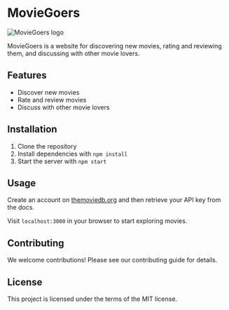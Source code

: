 # MovieGoers

![MovieGoers logo](src/assets/Screenshot%202023-11-30%20at%202.33.04 PM.png)

MovieGoers is a website for discovering new movies, rating and reviewing them, and discussing with other movie lovers.

## Features

- Discover new movies
- Rate and review movies
- Discuss with other movie lovers

## Installation

1. Clone the repository
2. Install dependencies with `npm install`
3. Start the server with `npm start`

## Usage

Create an account on [themoviedb.org](https://developer.themoviedb.org/docs) and then retrieve your API key from the docs.

Visit `localhost:3000` in your browser to start exploring movies.

## Contributing

We welcome contributions! Please see our contributing guide for details.

## License

This project is licensed under the terms of the MIT license.
